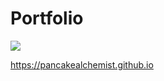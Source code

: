 # Portfolio

![](https://img.shields.io/badge/In%20Progress-20%25-red)

https://pancakealchemist.github.io